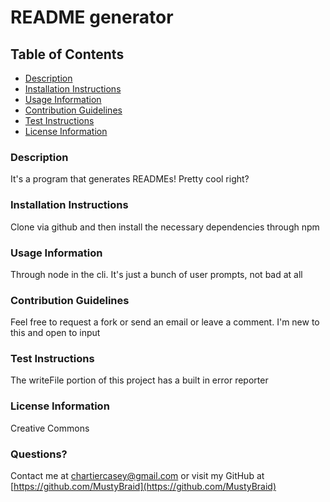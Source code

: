 # README generator

## Table of Contents
* [Description](#description)
* [Installation Instructions](#installation-instructions)
* [Usage Information](#usage-information)
* [Contribution Guidelines](#contribution-guidelines)
* [Test Instructions](#test-instructions)
* [License Information](#license-information)

### Description
It's a program that generates READMEs! Pretty cool right?

### Installation Instructions
Clone via github and then install the necessary dependencies through npm

### Usage Information
Through node in the cli. It's just a bunch of user prompts, not bad at all

###  Contribution Guidelines
Feel free to request a fork or send an email or leave a comment. I'm new to this and open to input

### Test Instructions
The writeFile portion of this project has a built in error reporter

### License Information
Creative Commons

### Questions?
Contact me at chartiercasey@gmail.com or visit my GitHub at [https://github.com/MustyBraid](https://github.com/MustyBraid)
